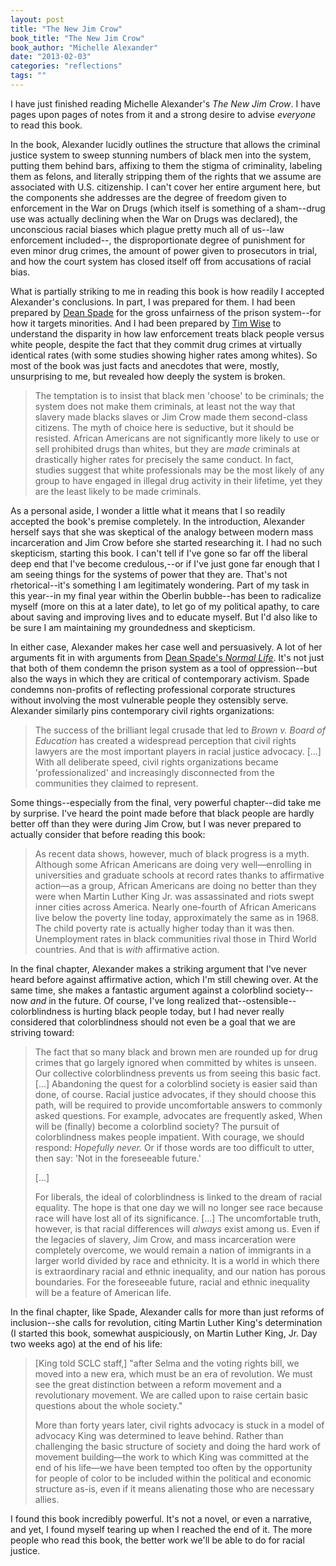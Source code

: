 ```yaml
---
layout: post
title: "The New Jim Crow"
book_title: "The New Jim Crow"
book_author: "Michelle Alexander"
date: "2013-02-03"
categories: "reflections"
tags: ""
---
```


I have just finished reading Michelle Alexander's *The New Jim Crow*. I have pages upon pages of notes from it and a strong desire to advise *everyone* to read this book.

In the book, Alexander lucidly outlines the structure that allows the criminal justice system to sweep stunning numbers of black men into the system, putting them behind bars, affixing to them the stigma of criminality, labeling them as felons, and literally stripping them of the rights that we assume are associated with U.S. citizenship. I can't cover her entire argument here, but the components she addresses are the degree of freedom given to enforcement in the War on Drugs (which itself is something of a sham--drug use was actually declining when the War on Drugs was declared), the unconscious racial biases which plague pretty much all of us--law enforcement included--, the disproportionate degree of punishment for even minor drug crimes, the amount of power given to prosecutors in trial, and how the court system has closed itself off from accusations of racial bias.

What is partially striking to me in reading this book is how readily I accepted Alexander's conclusions. In part, I was prepared for them. I had been prepared by [Dean Spade](/reflections/2012/12/16/normal-life.html) for the gross unfairness of the prison system--for how it targets minorities. And I had been prepared by [Tim Wise](http://vimeo.com/25637392) to understand the disparity in how law enforcement treats black people versus white people, despite the fact that they commit drug crimes at virtually identical rates (with some studies showing higher rates among whites). So most of the book was just facts and anecdotes that were, mostly, unsurprising to me, but revealed how deeply the system is broken.

> The temptation is to insist that black men 'choose' to be criminals; the system does not make them criminals, at least not the way that slavery made blacks slaves or Jim Crow made them second-class citizens. The myth of choice here is seductive, but it should be resisted. African Americans are not significantly more likely to use or sell prohibited drugs than whites, but they are *made* criminals at drastically higher rates for precisely the same conduct. In fact, studies suggest that white professionals may be the most likely of any group to have engaged in illegal drug activity in their lifetime, yet they are the least likely to be made criminals.

As a personal aside, I wonder a little what it means that I so readily accepted the book's premise completely. In the introduction, Alexander herself says that she was skeptical of the analogy between modern mass incarceration and Jim Crow before she started researching it. I had no such skepticism, starting this book. I can't tell if I've gone so far off the liberal deep end that I've become credulous,--or if I've just gone far enough that I am seeing things for the systems of power that they are. That's not rhetorical--it's something I am legitimately wondering. Part of my task in this year--in my final year within the Oberlin bubble--has been to radicalize myself (more on this at a later date), to let go of my political apathy, to care about saving and improving lives and to educate myself. But I'd also like to be sure I am maintaining my groundedness and skepticism.

In either case, Alexander makes her case well and persuasively. A lot of her arguments fit in with arguments from [Dean Spade's *Normal Life*](/reflections/2012/12/16/normal-life.html). It's not just that both of them condemn the prison system as a tool of oppression--but also the ways in which they are critical of contemporary activism. Spade condemns non-profits of reflecting professional corporate structures without involving the most vulnerable people they ostensibly serve. Alexander similarly pins contemporary civil rights organizations:

> The success of the brilliant legal crusade that led to *Brown v. Board of Education* has created a widespread perception that civil rights lawyers are the most important players in racial justice advocacy. \[...\] With all deliberate speed, civil rights organizations became 'professionalized' and increasingly disconnected from the communities they claimed to represent.

Some things--especially from the final, very powerful chapter--did take me by surprise. I've heard the point made before that black people are hardly better off than they were during Jim Crow, but I was never prepared to actually consider that before reading this book:

> As recent data shows, however, much of black progress is a myth. Although some African Americans are doing very well—enrolling in universities and graduate schools at record rates thanks to affirmative action—as a group, African Americans are doing no better than they were when Martin Luther King Jr. was assassinated and riots swept inner cities across America. Nearly one-fourth of African Americans live below the poverty line today, approximately the same as in 1968. The child poverty rate is actually higher today than it was then. Unemployment rates in black communities rival those in Third World countries. And that is *with* affirmative action.

In the final chapter, Alexander makes a striking argument that I've never heard before against affirmative action, which I'm still chewing over. At the same time, she makes a fantastic argument against a colorblind society--now *and* in the future. Of course, I've long realized that--ostensible--colorblindness is hurting black people today, but I had never really considered that colorblindness should not even be a goal that we are striving toward:

> The fact that so many black and brown men are rounded up for drug crimes that go largely ignored when committed by whites is unseen. Our collective colorblindness prevents us from seeing this basic fact. \[...\] Abandoning the quest for a colorblind society is easier said than done, of course. Racial justice advocates, if they should choose this path, will be required to provide uncomfortable answers to commonly asked questions. For example, advocates are frequently asked, When will be (finally) become a colorblind society? The pursuit of colorblindness makes people impatient. With courage, we should respond: *Hopefully never.* Or if those words are too difficult to utter, then say: 'Not in the foreseeable future.'
> 
> \[...\]
>
> For liberals, the ideal of colorblindness is linked to the dream of racial equality. The hope is that one day we will no longer see race because race will have lost all of its significance. \[...\] The uncomfortable truth, however, is that racial differences will *always* exist among us. Even if the legacies of slavery, Jim Crow, and mass incarceration were completely overcome, we would remain a nation of immigrants in a larger world divided by race and ethnicity. It is a world in which there is extraordinary racial and ethnic inequality, and our nation has porous boundaries. For the foreseeable future, racial and ethnic inequality will be a feature of American life.

In the final chapter, like Spade, Alexander calls for more than just reforms of inclusion--she calls for revolution, citing Martin Luther King's determination (I started this book, somewhat auspiciously, on Martin Luther King, Jr. Day two weeks ago) at the end of his life:

> \[King told SCLC staff,\] "after Selma and the voting rights bill, we moved into a new era, which must be an era of revolution. We must see the great distinction between a reform movement and a revolutionary movement. We are called upon to raise certain basic questions about the whole society."
> 
> More than forty years later, civil rights advocacy is stuck in a model of advocacy King was determined to leave behind. Rather than challenging the basic structure of society and doing the hard work of movement building—the work to which King was committed at the end of his life—we have been tempted too often by the opportunity for people of color to be included within the political and economic structure as-is, even if it means alienating those who are necessary allies.

I found this book incredibly powerful. It's not a novel, or even a narrative, and yet, I found myself tearing up when I reached the end of it. The more people who read this book, the better work we'll be able to do for racial justice.